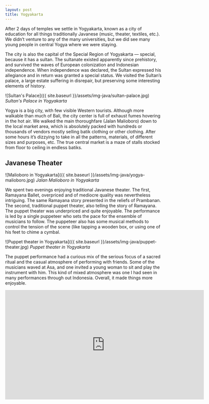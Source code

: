 ```yaml
---
layout: post
title: Yogyakarta
---
```


After 2 days of temples we settle in Yogyakarta, known as a city of education for all things traditionally Javanese (music, theater, textiles, etc.). We didn’t venture to any of the many universities, but we did see many young people in central Yogya where we were staying.

The city is also the capital of the Special Region of Yogyakarta — special, because it has a sultan. The sultanate existed apparently since prehistory, and survived the waves of European colonization and Indonesian independence. When independence was declared, the Sultan expressed his allegiance and in return was granted a special status. We visited the Sultan’s palace, a large estate suffering in disrepair, but preserving some interesting elements of history.

![Sultan's Palace]({{ site.baseurl }}/assets/img-java/sultan-palace.jpg)
*Sultan's Palace in Yogyakarta*

Yogya is a big city, with few visible Western tourists. Although more walkable than much of Bali, the city center is full of exhaust fumes hovering in the hot air. We walked the main thoroughfare (Jalan Malioboro) down to the local market area, which is absolutely packed with hundreds or thousands of vendors mostly selling batik clothing or other clothing. After some hours it’s dizzying to take in all the patterns, materials, of different sizes and purposes, etc. The true central market is a maze of stalls stocked from floor to ceiling in endless batiks.

## Javanese Theater

![Malioboro in Yogyakarta]({{ site.baseurl }}/assets/img-java/yogya-malioboro.jpg)
*Jalan Malioboro in Yogyakarta*

We spent two evenings enjoying traditional Javanese theater. The first, Ramayana Ballet, overpriced and of mediocre quality was nevertheless intriguing. The same Ramayana story presented in the reliefs of Prambanan. The second, traditional puppet theater, also telling the story of Ramayana. The puppet theater was underpriced and quite enjoyable. The performance is led by a single puppeteer who sets the pace for the ensemble of musicians to follow. The puppeteer also has some musical methods to control the tension of the scene (like tapping a wooden box, or using one of his feet to chime a cymbal.

![Puppet theater in Yogyakarta]({{ site.baseurl }}/assets/img-java/puppet-theater.jpg)
*Puppet theater in Yogyakarta*

The puppet performance had a curious mix of the serious focus of a sacred ritual and the casual atmosphere of performing with friends. Some of the musicians waved at Asa, and one invited a young woman to sit and play the instrument with him. This kind of mixed atmosphere was one I had seen in many performances through out Indonesia. Overall, it made things more enjoyable.

<div class="video-container">
<iframe width="640" height="352" frameborder="0" allowfullscreen="" src="https://drive.google.com/file/d/0BxmSVShEdSswYldRVkFoVENIOFE/preview"></iframe>
</div>
